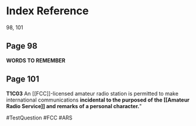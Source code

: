 # Index Reference
98, 101

## Page 98
**WORDS TO REMEMBER**

## Page 101
**T1C03** An [[FCC]]-licensed amateur radio station is permitted to make international communications **incidental to the purposed of the [[Amateur Radio Service]] and remarks of a personal character.**"

#TestQuestion 
#FCC
#ARS